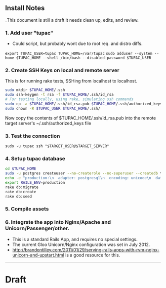 ## Install Notes

_This document is still a draft it needs clean up, edits, and review.

### 1. Add user "tupac"
  * Could script, but probably wont due to root req. and distro diffs.


`export TUPAC_USER=tupac TUPAC_HOME=/var/tupac`
`sudo adduser --system --home $TUPAC_HOME --shell /bin/bash --disabled-password $TUPAC_USER`

### 2. Create SSH Keys on local and remote server

This is for running rake tests, SSHing from localhost to localhost.
```bash
sudo mkdir $TUPAC_HOME/.ssh
sudo ssh-keygen -t rsa -f $TUPAC_HOME/.ssh/id_rsa
# For testing locally, using rake, simulating ssh commands
sudo cp -a $TUPAC_HOME/.ssh/id_rsa.pub $TUPAC_HOME/.ssh/authorized_keys
sudo chown -R $TUPAC_USER $TUPAC_HOME/.ssh/
```
Now copy the contents of $TUPAC_HOME/.ssh/id_rsa.pub into the remote target server's ~/.ssh/authorized_keys file


### 3. Test the connection

`sudo -u tupac ssh "$TARGET_USER@$TARGET_SERVER"`


### 4. Setup tupac database

```bash
cd $TUPAC_HOME
sudo -u postgres createuser --no-createrole --no-superuser --createdb tupac
echo -e "production:\n  adapter: postgresql\n  encoding: unicode\n  database: tupac_production\n  pool: 5\n  username: tupac\n  password:" > config/database.yml
export RAILS_ENV=production 
rake db:migrate
rake db:create
rake db:seed
```

### 5. Compile assets


### 6. Integrate the app into Nginx/Apache and Unicorn/Passenger/other.
* This is a standard Rails App, and requires no special settings.
* The current Gloo Unicorn/Nginx configuration was set in July 2012.
* http://brandontilley.com/2011/01/29/serving-rails-apps-with-rvm-nginx-unicorn-and-upstart.html is a good resource for this.

---------------------------
# Draft
